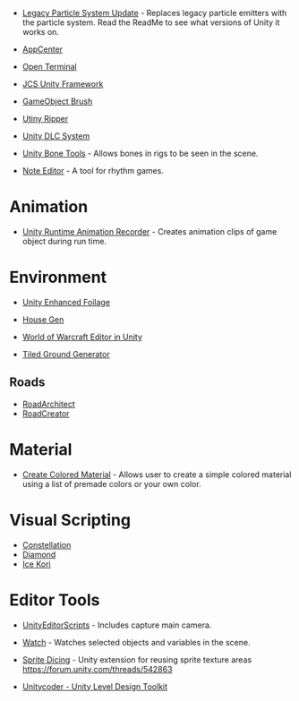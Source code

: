 
* [Legacy Particle System Update](https://github.com/zxsean/Legacy-Particle-System-Updater) - Replaces legacy particle emitters with the particle system.  Read the ReadMe to see what versions of Unity it works on.

* [AppCenter](https://github.com/microsoft/appcenter-sdk-unity)

* [Open Terminal](https://github.com/omid3098/OpenTerminal)

* [JCS Unity Framework](https://github.com/jcs090218/JCSUnity_Framework)

* [GameObject Brush](https://github.com/Kellojo/GameObject-Brush)

* [Utiny Ripper](https://github.com/mafaca/UtinyRipper)

* [Unity DLC System](https://github.com/TheLazyLemur/Unity_DLC_System)

* [Unity Bone Tools](https://github.com/ecidevilin/UnityBoneTools) - Allows bones in rigs to be seen in the scene.

* [Note Editor](https://github.com/setchi/NoteEditor) - A tool for rhythm games.

# Animation

* [Unity Runtime Animation Recorder](https://github.com/newyellow/Unity-Runtime-Animation-Recorder) - Creates animation clips of game object during run time.

# Environment
* [Unity Enhanced Foilage](https://github.com/marmitaTH/unity-enhanced-foliage)

* [House Gen](https://github.com/jkarbows/HouseGen)

* [World of Warcraft Editor in Unity](https://github.com/CucFlavius/wowedit_unity)

* [Tiled Ground Generator](https://github.com/Maximetinu/Tiled-Ground-Generator)

## Roads
* [RoadArchitect](https://github.com/MicroGSD/RoadArchitect)
* [RoadCreator](https://github.com/MCrafterzz/roadcreator)

# Material

* [Create Colored Material](https://github.com/Endarren/Create_Color_Material) - Allows user to create a simple colored material using a list of premade colors or your own color.

# Visual Scripting

* [Constellation](https://github.com/ConstellationLanguage/Constellation)
* [Diamond](https://assetstore.unity.com/packages/tools/visual-scripting/diamond-visual-scripting-92738)
* [Ice Kori](https://github.com/molingyu/IceKori)

# Editor Tools

* [UnityEditorScripts](https://github.com/korintic/UnityEditorScripts) - Includes capture main camera.

* [Watch](https://github.com/wowbroforce/Watch) - Watches selected objects and variables in the scene.

* [Sprite Dicing](https://github.com/Elringus/SpriteDicing) - Unity extension for reusing sprite texture areas https://forum.unity.com/threads/542863

* [Unitycoder - Unity Level Design Toolkit](https://github.com/unitycoder/UnityLevelDesignToolkit)

